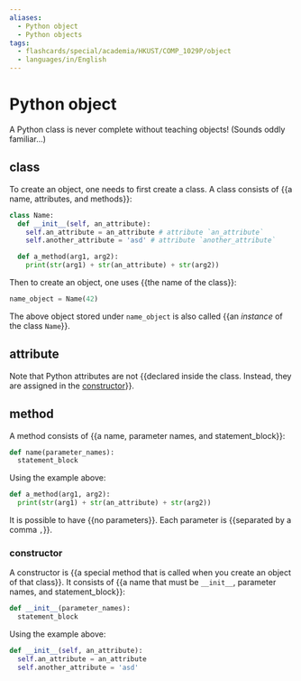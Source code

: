 ```yaml
---
aliases:
  - Python object
  - Python objects
tags:
  - flashcards/special/academia/HKUST/COMP_1029P/object
  - languages/in/English
---
```


# Python object

A Python class is never complete without teaching objects! (Sounds oddly familiar...)

## class

To create an object, one needs to first create a class. A class consists of {{a name, attributes, and methods}}:

```Python
class Name:
  def __init__(self, an_attribute):
    self.an_attribute = an_attribute # attribute `an_attribute`
    self.another_attribute = 'asd' # attribute `another_attribute`

  def a_method(arg1, arg2):
    print(str(arg1) + str(an_attribute) + str(arg2))
```

Then to create an object, one uses {{the name of the class}}:

```Python
name_object = Name(42)
```

The above object stored under `name_object` is also called {{an _instance_ of the class `Name`}}.

## attribute

Note that Python attributes are not {{declared inside the class. Instead, they are assigned in the [constructor](#constructor)}}.

## method

A method consists of {{a name, parameter names, and statement_block}}:

```Python
def name(parameter_names):
  statement_block
```

Using the example above:

```Python
def a_method(arg1, arg2):
  print(str(arg1) + str(an_attribute) + str(arg2))
```

It is possible to have {{no parameters}}. Each parameter is {{separated by a comma `,`}}.

### constructor

A constructor is {{a special method that is called when you create an object of that class}}. It consists of {{a name that must be `__init__`, parameter names, and statement_block}}:

```Python
def __init__(parameter_names):
  statement_block
```

Using the example above:

```Python
def __init__(self, an_attribute):
  self.an_attribute = an_attribute
  self.another_attribute = 'asd'
```
